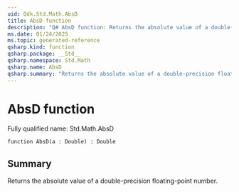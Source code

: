```yaml
---
uid: Qdk.Std.Math.AbsD
title: AbsD function
description: "Q# AbsD function: Returns the absolute value of a double-precision floating-point number."
ms.date: 01/24/2025
ms.topic: generated-reference
qsharp.kind: function
qsharp.package: __Std__
qsharp.namespace: Std.Math
qsharp.name: AbsD
qsharp.summary: "Returns the absolute value of a double-precision floating-point number."
---
```


# AbsD function

Fully qualified name: Std.Math.AbsD

```qsharp
function AbsD(a : Double) : Double
```

## Summary
Returns the absolute value of a double-precision floating-point number.
